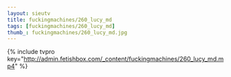 ```yaml
--- 
layout: sieutv
title: fuckingmachines/260_lucy_md
tags: [fuckingmachines/260_lucy_md]
thumb_: fuckingmachines/260_lucy_md.jpg
---
```

{% include tvpro key="http://admin.fetishbox.com/_content/fuckingmachines/260_lucy_md.mp4" %} 

